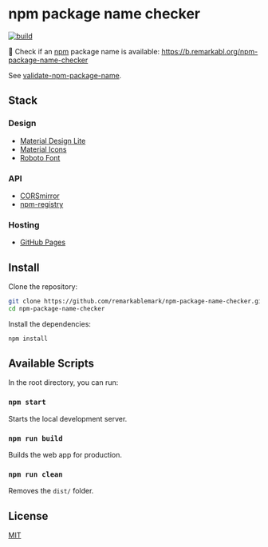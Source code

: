 # npm package name checker

[![build](https://github.com/remarkablemark/npm-package-name-checker/actions/workflows/build.yml/badge.svg)](https://github.com/remarkablemark/npm-package-name-checker/actions/workflows/build.yml)

:mag_right: Check if an [npm](https://www.npmjs.com) package name is available: https://b.remarkabl.org/npm-package-name-checker

See [validate-npm-package-name](https://github.com/npm/validate-npm-package-name).

## Stack

### Design

- [Material Design Lite](https://getmdl.io)
- [Material Icons](https://design.google.com/icons/)
- [Roboto Font](https://fonts.google.com/specimen/Roboto)

### API

- [CORSmirror](https://corsmirror.com/)
- [npm-registry](https://docs.npmjs.com/misc/registry)

### Hosting

- [GitHub Pages](https://pages.github.com/)

## Install

Clone the repository:

```sh
git clone https://github.com/remarkablemark/npm-package-name-checker.git
cd npm-package-name-checker
```

Install the dependencies:

```sh
npm install
```

## Available Scripts

In the root directory, you can run:

### `npm start`

Starts the local development server.

### `npm run build`

Builds the web app for production.

### `npm run clean`

Removes the `dist/` folder.

## License

[MIT](LICENSE)
